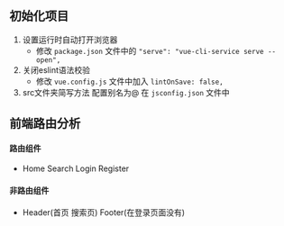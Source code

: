 ## 初始化项目
1. 设置运行时自动打开浏览器
   - 修改 `package.json` 文件中的 `"serve": "vue-cli-service serve --open",`
2. 关闭eslint语法校验
    - 修改 `vue.config.js` 文件中加入 `lintOnSave: false,`
3. src文件夹简写方法 配置别名为@ 在 `jsconfig.json` 文件中

## 前端路由分析
#### 路由组件
- Home Search Login Register
#### 非路由组件
- Header(首页 搜索页) Footer(在登录页面没有)